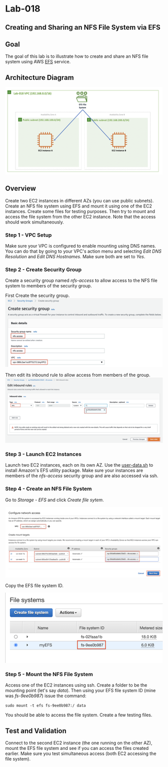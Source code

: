 # Lab-018

## Creating and Sharing an NFS File System via EFS

## Goal
The goal of this lab is to illustrate how to create and share an NFS file system using AWS [EFS](https://aws.amazon.com/efs/) service.

## Architecture Diagram
![lab-018-arch-01](images/lab-018-arch-01.png)

## Overview

Create two EC2 instances in different AZs (you can use public subnets). Create an NFS file system using EFS and mount it using one of the EC2 instances. Create some files for testing purposes. Then try to mount and access the file system from the other EC2 instance. Note that the access should work simultaneously.

### Step 1 - VPC Setup

Make sure your VPC is configured to enable mounting using DNS names. You can do that by going to your VPC's action menu and selecting *Edit DNS Resolution* and *Edit DNS Hostnames*. Make sure both are set to *Yes*.

### Step 2 - Create Security Group

Create a security group named *nfs-access* to allow access to the NFS file system to members of the security group.

First Create the security group.
![lab-018-scrn-01](images/lab-018-scrn-01.png)

Then edit its inbound rule to allow access from members of the group.
![lab-018-scrn-02](images/lab-018-scrn-02.png)

### Step 3 - Launch EC2 Instances

Launch two EC2 instances, each on its own AZ. Use the [user-data.sh](files/user-data.sh) to install Amazon's EFS utility package. Make sure your instances are members of the *nfs-access* security group and are also accessed via ssh.

### Step 4 - Create an NFS File System

Go to *Storage - EFS* and click *Create file sytem*.

![lab-018-scrn-03](images/lab-018-scrn-03.png)

Copy the EFS file system ID.

![lab-018-scrn-04](images/lab-018-scrn-04.png)

### Step 5 - Mount the NFS File System

Access one of the EC2 instances using ssh. Create a folder to be the mounting point (let's say *data*). Then using your EFS file system ID (mine was *fs-9ee0b987*) issue the command:

```
sudo mount -t efs fs-9ee0b987:/ data
```

You should be able to access the file system. Create a few testing files.

## Test and Validation

Connect to the second EC2 instance (the one running on the other AZ), mount the EFS file system and see if you can access the files created earlier. Make sure you test simultaneous access (both EC2 accessing the file system).
